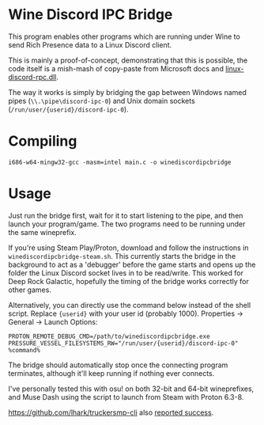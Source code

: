 Wine Discord IPC Bridge
=======================

This program enables other programs which are running under Wine to send Rich
Presence data to a Linux Discord client.

This is mainly a proof-of-concept, demonstrating that this is possible, the
code itself is a mish-mash of copy-paste from Microsoft docs and
[linux-discord-rpc.dll](https://github.com/goeo-/discord-rpc/blob/linux-under-wine/src/connection_win.cpp).

The way it works is simply by bridging the gap between Windows named pipes
(`\\.\pipe\discord-ipc-0`) and Unix domain sockets
(`/run/user/{userid}/discord-ipc-0`).

Compiling
=========

    i686-w64-mingw32-gcc -masm=intel main.c -o winediscordipcbridge

Usage
=====

Just run the bridge first, wait for it to start listening to the pipe, and
then launch your program/game. The two programs need to be running under the
same wineprefix.

If you're using Steam Play/Proton, download and follow the instructions in
`winediscordipcbridge-steam.sh`. This currently starts the bridge in the
background to act as a 'debugger' before the game starts and opens up the folder
the Linux Discord socket lives in to be read/write. This worked for Deep Rock
Galactic, hopefully the timing of the bridge works correctly for other games.

Alternatively, you can directly use the command below instead of the shell
script. Replace `{userid}` with your user id (probably 1000). Properties ->
General -> Launch Options:

    PROTON_REMOTE_DEBUG_CMD=/path/to/winediscordipcbridge.exe PRESSURE_VESSEL_FILESYSTEMS_RW="/run/user/{userid}/discord-ipc-0" %command%

The bridge should automatically stop once the connecting program terminates, although
it'll keep running if nothing ever connects.

I've personally tested this with osu! on both 32-bit and 64-bit wineprefixes,
and Muse Dash using the script to launch from Steam with Proton 6.3-8.

https://github.com/lhark/truckersmp-cli also [reported success](https://github.com/0e4ef622/wine-discord-ipc-bridge/issues/6#issuecomment-712266806).
